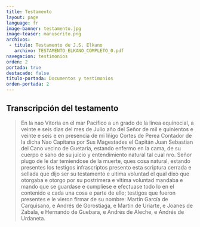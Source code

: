 ```yaml
---
title: Testamento
layout: page
language: fr
image-banner: testamento.jpg
image-teaser: manuscrito.png
archivos:
 - titulo: Testamento de J.S. Elkano
   archivo: TESTAMENTO_ELKANO_COMPLETO_0.pdf
navegacion: testimonios
orden: 2
portada: true
destacado: false
titulo-portada: Documentos y testimonios
orden-portada: 2
---
```


## Transcripción del testamento

> En la nao Vitoria en el mar Pacifico a un grado de la linea equinocial, a veinte e seis dias del mes de Julio año del Señor de mil e quinientos e veinte e seis e en presencia de mi Iñigo Cortes de Perea Contador de la dicha Nao Capitana por Sus Magestades el Capitán Juan Sebastian del Cano vecino de Guetaria, estando enfermo en la cama, de su cuerpo e sano de su juicio y entendimiento natural tal cual nro. Señor plugo de le dar temiendose de la muerte, ques cosa natural, estando presentes los testigos infrascriptos presento esta scriptura cerrada e sellada que dijo ser su testamento e ultima voluntad el qual dixo que otorgaba e otorgo por su postrimera e vltima voluntad mandaba e mando que se guardase e cumpliese e efectuase todo lo en el contenido e cada una cosa e parte de ello; testigos que fueron presentes e le vieron firmar de su nombre: Martin García de Carquisano, e Andrés de Gorostiaga, e Martin de Uriarte, e Joanes de Zabala, e Hernando de Guebara, e Andrés de Aleche, e Andrés de Urdaneta.
